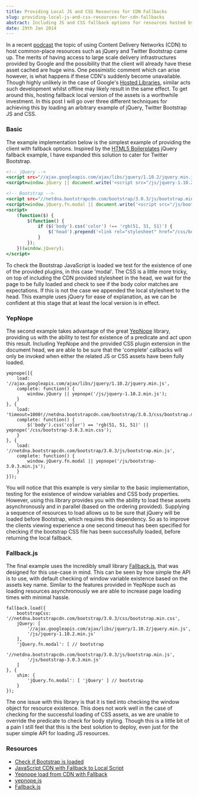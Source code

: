 ```yaml
---
title: Providing Local JS and CSS Resources for CDN Fallbacks
slug: providing-local-js-and-css-resources-for-cdn-fallbacks
abstract: Including JS and CSS fallback options for resources hosted by CDN's
date: 29th Jan 2014
---
```


In a recent [podcast](http://threedevsandamaybe.com/posts/html-experiences-part-1/) the topic of using Content Delivery Networks (CDN) to host common-place resources such as jQuery and Twitter Bootstrap came up.
The merits of having access to large scale delivery infrastructures provided by Google and the possibility that the client will already have these asset cached are huge wins.
One pessimistic comment which can arise however, is what happens if these CDN's suddenly become unavailable.
Though highly unlikely in the case of Google's [Hosted Libraries](https://developers.google.com/speed/libraries/devguide), similar acts such development whilst offline may likely result in the same effect.
To get around this, hosting fallback local version of the assets is a worthwhile investment.
In this post I will go over three different techniques for achieving this by loading an arbitrary example of jQuery, Twitter Bootstrap JS and CSS.

### Basic

The example implementation below is the simplest example of providing the client with fallback options.
Inspired by the [HTML5 Boilerplates](http://html5boilerplate.com/) jQuery fallback example, I have expanded this solution to cater for Twitter Bootstrap.

~~~ .html
<!-- jQuery -->
<script src="//ajax.googleapis.com/ajax/libs/jquery/1.10.2/jquery.min.js"></script>
<script>window.jQuery || document.write('<script src="/js/jquery-1.10.2.min.js"><\/script>')</script>

<!-- Bootstrap -->
<script src="//netdna.bootstrapcdn.com/bootstrap/3.0.3/js/bootstrap.min.js"></script>
<script>window.jQuery.fn.modal || document.write('<script src="/js/bootstrap-3.0.3.min.js"><\/script>')</script>
<script>
    (function($) {
        $(function() {
            if ($('body').css('color') !== 'rgb(51, 51, 51)') {
                $('head').prepend('<link rel="stylesheet" href="/css/bootstrap-3.0.3.min.css">');
            }
        });
    })(window.jQuery);
</script>
~~~

To check the Bootstrap JavaScript is loaded we test for the existence of one of the provided plugins, in this case 'modal'.
The CSS is a little more tricky, on top of including the CDN provided stylesheet in the head, we wait for the page to be fully loaded and check to see if the body color matches are expectations.
If this is not the case we appended the local stylesheet to the head.
This example uses jQuery for ease of explanation, as we can be confident at this stage that at least the local version is in effect.

### YepNope

The second example takes advantage of the great [YepNope](http://yepnopejs.com/) library, providing us with the ability to test for existence of a predicate and act upon this result.
Including YepNope and the provided CSS plugin extension in the document head, we are able to be sure that the 'complete' callbacks will only be invoked when either the related JS or CSS assets have been fully loaded.

~~~ .javascript
yepnope([{
    load: '//ajax.googleapis.com/ajax/libs/jquery/1.10.2/jquery.min.js',
    complete: function() {
        window.jQuery || yepnope('/js/jquery-1.10.2.min.js');
    }
}, {
    load: 'timeout=1000!//netdna.bootstrapcdn.com/bootstrap/3.0.3/css/bootstrap.min.css',
    complete: function() {
        $('body').css('color') == 'rgb(51, 51, 51)' || yepnope('/css/bootstrap-3.0.3.min.css');
    }
}, {
    load: '//netdna.bootstrapcdn.com/bootstrap/3.0.3/js/bootstrap.min.js',
    complete: function() {
        window.jQuery.fn.modal || yepnope('/js/bootstrap-3.0.3.min.js');
    }
}]);
~~~

You will notice that this example is very similar to the basic implementation, testing for the existence of window variables and CSS body properties.
However, using this library provides you with the ability to load these assets asynchronously and in parallel (based on the ordering provided).
Supplying a sequence of resources to load allows us to be sure that jQuery will be loaded before Bootstrap, which requires this dependency.
So as to improve the clients viewing experience a one second timeout has been specified for checking if the bootstrap CSS file has been successfully loaded, before returning the local fallback.

### Fallback.js

The final example uses the incredibly small library [Fallback.js](http://fallback.io/), that was designed for this use-case in mind.
This can be seen by how simple the API is to use, with default checking of window variable existence based on the assets key name.
Similar to the features provided in YepNope such as loading resources asynchronously we are able to increase page loading times with minimal hassle.

~~~ .javascript
fallback.load({
    bootstrapCss: '//netdna.bootstrapcdn.com/bootstrap/3.0.3/css/bootstrap.min.css',
    jQuery: [
        '//ajax.googleapis.com/ajax/libs/jquery/1.10.2/jquery.min.js',
        '/js/jquery-1.10.2.min.js'
    ],
    'jQuery.fn.modal': [ // bootstrap
        '//netdna.bootstrapcdn.com/bootstrap/3.0.3/js/bootstrap.min.js',
        '/js/bootstrap-3.0.3.min.js'
    ]
}, {
    shim: {
        'jQuery.fn.modal': [ 'jQuery' ] // bootstrap
    }
});
~~~

The one issue with this library is that it is tied into checking the window object for resource existence.
This does not work well in the case of checking for the successful loading of CSS assets, as we are unable to override the predicate to check for body styling.
Though this is a little bit of a pain I still feel that this is the best solution to deploy, even just for the super simple API for loading JS resources.

### Resources

- [Check if Bootstrap is loaded](https://github.com/MaxCDN/bootstrap-cdn/issues/111)
- [JavaScript CDN with Fallback to Local Script](http://www.websightdesigns.com/posts/view/javascript-cdn-with-fallback-to-local-script)
- [Yepnope load from CDN with Fallback](https://coderwall.com/p/pmx_4w)
- [yepnope.js](http://yepnopejs.com/)
- [Fallback.js](http://fallback.io/)